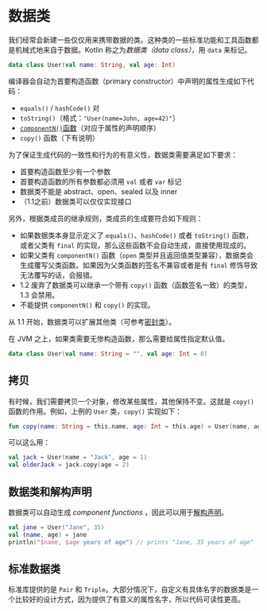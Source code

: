 数据类
===

我们经常会新建一些仅仅用来携带数据的类。这种类的一些标准功能和工具函数都是机械式地来自于数据。Kotlin 称之为*数据类（data class）*，用 `data` 来标记。

```kotlin
data class User(val name: String, val age: Int)
```

编译器会自动为首要构造函数（primary constructor）中声明的属性生成如下代码：

- `equals()` / `hashCode()` 对
- `toString()`（格式：`"User(name=John, age=42)"`）
- [`componentN()`函数](other/destructuring-declarations.md)（对应于属性的声明顺序）
- `copy()` 函数（下有说明）

为了保证生成代码的一致性和行为的有意义性，数据类需要满足如下要求：

- 首要构造函数至少有一个参数
- 首要构造函数的所有参数都必须用 `val` 或者 `var` 标记
- 数据类不能是 abstract、open、sealed 以及 inner
- （1.1之前）数据类可以仅仅实现接口

另外，根据类成员的继承规则，类成员的生成要符合如下规则：

- 如果数据类本身显示定义了 `equals()`、`hashCode()` 或者 `toString()` 函数，或者父类有 `final` 的实现，那么这些函数不会自动生成，直接使用现成的。
- 如果父类有 `componentN()` 函数（`open` 类型并且返回值类型兼容），数据类会生成覆写父类函数。如果因为父类函数的签名不兼容或者是有 `final` 修饰导致无法覆写的话，会报错。
- 1.2 废弃了数据类可以继承一个带有 `copy()` 函数（函数签名一致）的类型，1.3 会禁用。
- 不能提供 `componentN()` 和 `copy()` 的实现。

从 1.1 开始，数据类可以扩展其他类（可参考[密封类](classes-and-objects/sealed-classes.md)）。

在 JVM 之上，如果类需要无惨构造函数，那么需要给属性指定默认值。

```kotlin
data class User(val name: String = "", val age: Int = 0)
```

拷贝
---

有时候，我们需要拷贝一个对象，修改某些属性，其他保持不变。这就是 `copy()` 函数的作用。例如，上例的 `User` 类，`copy()` 实现如下：

```kotlin
fun copy(name: String = this.name, age: Int = this.age) = User(name, age)
```

可以这么用：

```kotlin
val jack = User(name = "Jack", age = 1)
val olderJack = jack.copy(age = 2)
```

数据类和解构声明
---

数据类可以自动生成 *component functions* ，因此可以用于[解构声明](other/destructuring-declarations.md)。

```kotlin
val jane = User("Jane", 35)
val (name, age) = jane
println("$name, $age years of age") // prints "Jane, 35 years of age"
```

标准数据类
---

标准库提供的是 `Pair` 和 `Triple`。大部分情况下，自定义有具体名字的数据类是一个比较好的设计方式，因为提供了有意义的属性名字，所以代码可读性更高。
